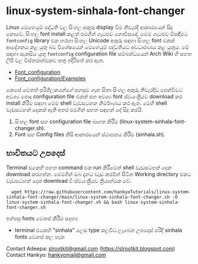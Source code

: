 # linux-system-sinhala-font-changer

Linux මෙහෙයුම් පද්ධති වල සිංහල අකුරු display වීම නිවැරදි ආකාරයෙන් සිදු නොවේ. සිංහල font 
install කළත් එමගින් ගැටළුව නොවිසඳේ. මෙම ගැටළුව විසඳීමට `fontconfig` library එක හරහා 
සිංහල Unicode අකුරු සඳහා සිංහල font එකක් ආදේශනය කළ යුතු බව විශේෂයෙන් මෙහෙයුම් පද්ධතියට 
අවධාරණය කළ යුතුය. මේ සඳහා සැකසිය යුතු `fontconfig` configuration file සම්බන්ධයෙන් Arch 
Wiki හි පහත ලිපි වල විස්තරාත්මකව තතු ඉදිරිපත් කර ඇත.

+ [Font_configuration](https://wiki.archlinux.org/title/Font_configuration)
+ [Font_configuration/Examples](https://wiki.archlinux.org/title/Font_configuration/Examples)

කෙසේ වෙතත් පරිශීලකයන්ගේ පහසුව ගැන සිතා සිංහල අකුරු නිවැරදිව පෙන්වීවට අවශ්‍ය පොදු 
configuration file එකක් සහ අවශ්‍ය font ස්වයංක්‍රීයව download කර install කිරීම සඳහා මෙම 
shell වැඩසටහන නිර්මාණය කර ඇත. මෙහි shell වැඩසටහන් දෙකක් ඇති අතර එමගින් පහත සඳහන් 
දේ සිදු කරයි. 

1. සිංහල font සහ configuration file බාගත කිරීම (linux-system-sinhala-font-changer.sh).
1. Font සහ Config files නිසි ආකාරයෙන් ස්ථාපනය කිරීම (sinhala.sh). 

## භාවිතයට උපදෙස් 

Terminal එකෙහි පහත command එක run කිරීමෙන් shell වැඩසටහන් දෙක download කරගන්න. 
මෙමගින් ඔබ දැනට වැඩ කරමින් සිටින Working directory එකට වැඩසටහන් දෙක download වී 
ස්වයංක්‍රීයව ක්‍රියාත්මක වේ.  
  
```
  wget https://raw.githubusercontent.com/hankyoTutorials/linux-system-sinhala-font-changer/main/linux-system-sinhala-font-changer.sh -O linux-system-sinhala-font-changer.sh && bash linux-system-sinhala-font-changer.sh
```
  
ඉන්පසු fonts වෙනස් කිරීම සදහා:
 *  terminal එකෙහි "sinhala" ලෙස type කලවිට ලැබෙන උපදෙස් පරිදි sinhala fonts වෙනස් කල හැක


Contact Adeepa: slrootkit@gmail.com (https://slrootkit.blogspot.com)<br/>
Contact Hankyo: hankyomail@gmail.com
